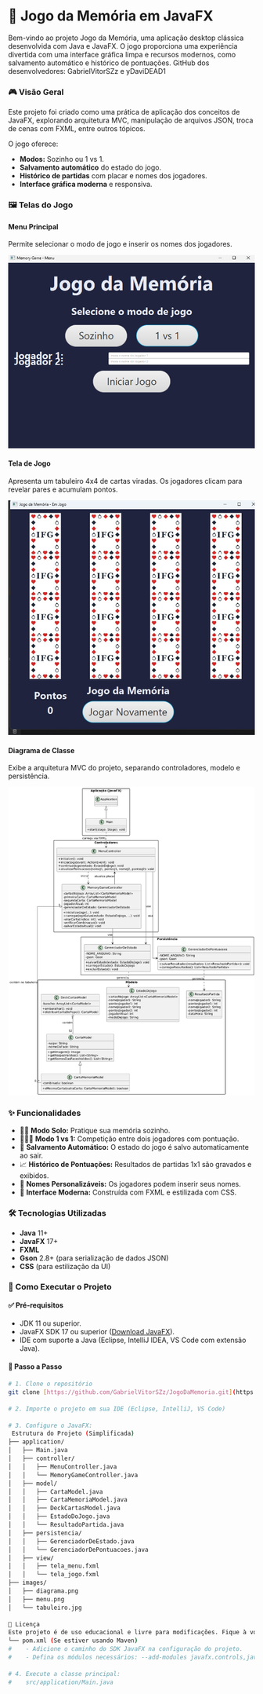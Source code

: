 # 🧠 Jogo da Memória em JavaFX

Bem-vindo ao projeto Jogo da Memória, uma aplicação desktop clássica desenvolvida com Java e JavaFX. O jogo proporciona uma experiência divertida com uma interface gráfica limpa e recursos modernos, como salvamento automático e histórico de pontuações.
GitHub dos desenvolvedores: GabrielVitorSZz e yDaviDEAD1
### 🎮 Visão Geral

Este projeto foi criado como uma prática de aplicação dos conceitos de JavaFX, explorando arquitetura MVC, manipulação de arquivos JSON, troca de cenas com FXML, entre outros tópicos.

O jogo oferece:

* **Modos:** Sozinho ou 1 vs 1.
* **Salvamento automático** do estado do jogo.
* **Histórico de partidas** com placar e nomes dos jogadores.
* **Interface gráfica moderna** e responsiva.

### 🖼️ Telas do Jogo

#### Menu Principal

Permite selecionar o modo de jogo e inserir os nomes dos jogadores.

![Tela do Menu Principal](images/menu.png)

#### Tela de Jogo

Apresenta um tabuleiro 4x4 de cartas viradas. Os jogadores clicam para revelar pares e acumulam pontos.

![Tela do Jogo em Andamento](images/tabuleiro.jpg)

#### Diagrama de Classe

Exibe a arquitetura MVC do projeto, separando controladores, modelo e persistência.

![Diagrama UML do Projeto](images/diagrama.png)


### ✨ Funcionalidades

* 🧍‍♂️ **Modo Solo:** Pratique sua memória sozinho.
* 🧑‍🤝‍🧑 **Modo 1 vs 1:** Competição entre dois jogadores com pontuação.
* 💾 **Salvamento Automático:** O estado do jogo é salvo automaticamente ao sair.
* 📈 **Histórico de Pontuações:** Resultados de partidas 1x1 são gravados e exibidos.
* 📝 **Nomes Personalizáveis:** Os jogadores podem inserir seus nomes.
* 🎨 **Interface Moderna:** Construída com FXML e estilizada com CSS.

### 🛠️ Tecnologias Utilizadas

* **Java** 11+
* **JavaFX** 17+
* **FXML**
* **Gson** 2.8+ (para serialização de dados JSON)
* **CSS** (para estilização da UI)

### 🚀 Como Executar o Projeto

#### ✅ Pré-requisitos

* JDK 11 ou superior.
* JavaFX SDK 17 ou superior ([Download JavaFX](https://gluonhq.com/products/javafx/)).
* IDE com suporte a Java (Eclipse, IntelliJ IDEA, VS Code com extensão Java).

#### 🧪 Passo a Passo

```bash
# 1. Clone o repositório
git clone [https://github.com/GabrielVitorSZz/JogoDaMemoria.git](https://github.com/GabrielVitorSZz/JogoDaMemoria.git)

# 2. Importe o projeto em sua IDE (Eclipse, IntelliJ, VS Code)

# 3. Configure o JavaFX:
 Estrutura do Projeto (Simplificada)
├── application/
│   ├── Main.java
│   ├── controller/
│   │   ├── MenuController.java
│   │   └── MemoryGameController.java
│   ├── model/
│   │   ├── CartaModel.java
│   │   ├── CartaMemoriaModel.java
│   │   ├── DeckCartasModel.java
│   │   ├── EstadoDoJogo.java
│   │   └── ResultadoPartida.java
│   ├── persistencia/
│   │   ├── GerenciadorDeEstado.java
│   │   └── GerenciadorDePontuacoes.java
│   ├── view/
│   │   ├── tela_menu.fxml
│   │   └── tela_jogo.fxml
├── images/
│   ├── diagrama.png
│   ├── menu.png
│   └── tabuleiro.jpg

📄 Licença
Este projeto é de uso educacional e livre para modificações. Fique à vontade para usar e aprimorar!
└── pom.xml (Se estiver usando Maven)
#    - Adicione o caminho do SDK JavaFX na configuração do projeto.
#    - Defina os módulos necessários: --add-modules javafx.controls,javafx.fxml

# 4. Execute a classe principal:
#    src/application/Main.java
